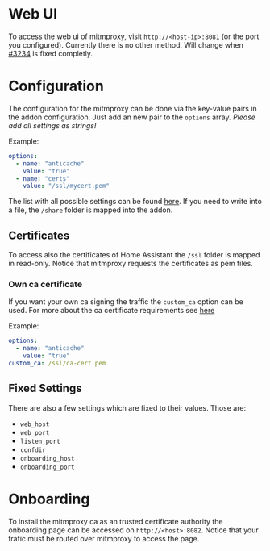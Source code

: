 # Web UI

To access the web ui of mitmproxy, visit `http://<host-ip>:8081` (or the port you configured).
Currently there is no other method. Will change when [#3234](https://github.com/mitmproxy/mitmproxy/issues/3234) is fixed completly.


# Configuration

The configuration for the mitmproxy can be done via the key-value pairs in the addon configuration.
Just add an new pair to the `options` array. _Please add all settings as strings!_

Example:
```yaml
options:
  - name: "anticache"
    value: "true"
  - name: "certs"
    value: "/ssl/mycert.pem"
```

The list with all possible settings can be found [here](https://docs.mitmproxy.org/stable/concepts-options/#available-options).
If you need to write into a file, the `/share` folder is mapped into the addon.


## Certificates

To access also the certificates of Home Assistant the `/ssl` folder is mapped in read-only.
Notice that mitmproxy requests the certificates as pem files.


### Own ca certificate

If you want your own ca signing the traffic the `custom_ca` option can be used.
For more about the ca certificate requirements see [here](https://docs.mitmproxy.org/stable/concepts-certificates/#ca-and-cert-files)

Example:
```yaml
options:
  - name: "anticache"
    value: "true"
custom_ca: /ssl/ca-cert.pem
```


## Fixed Settings

There are also a few settings which are fixed to their values. Those are:

* `web_host`
* `web_port`
* `listen_port`
* `confdir`
* `onboarding_host`
* `onboarding_port`


# Onboarding

To install the mitmproxy ca as an trusted certificate authority the onboarding page can be accessed on `http://<host>:8082`.
Notice that your trafic must be routed over mitmproxy to access the page.
